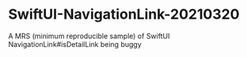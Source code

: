 # SwiftUI-NavigationLink-20210320
A MRS (minimum reproducible sample) of SwiftUI NavigationLink#isDetailLink being buggy
